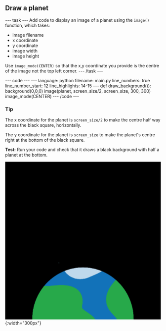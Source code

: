 <h2 class="c-project-heading--task">Draw a planet</h2>

--- task ---
Add code to display an image of a planet using the `image()` function, which takes:

- image filename
- x coordinate
- y coordinate
- image width
- image height

Use `image_mode(CENTER)` so that the x,y coordinate you provide is the centre of the image not the top left corner. 
--- /task --- 

<div class="c-project-code">
--- code ---
---
language: python
filename: main.py
line_numbers: true
line_number_start: 12 
line_highlights: 14-15
---
def draw_background()):  
    background(0,0,0)
    image(planet, screen_size/2, screen_size, 300, 300)
    image_mode(CENTER)
--- /code ---
</div>

<div class="c-project-callout c-project-callout--tip">

### Tip

The x coordinate for the planet is `screen_size/2` to make the centre half way across the black square, horizontally. 

The y coordinate for the planet is `screen_size` to make the planet's centre right at the bottom of the black square.

</div>

**Test:** Run your code and check that it draws a black background with half a planet at the bottom.

![A planet against a black background.](images/step_2.png){:width="300px"}









